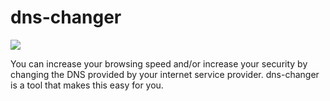 # dns-changer
![](https://i.ibb.co/T0JhNpb/dnschanger.png)

You can increase your browsing speed and/or increase your security by changing the DNS provided by your internet service provider. dns-changer is a tool that makes this easy for you.
